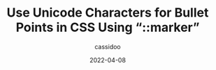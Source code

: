 ---
author: cassidoo
date: 2022-04-08
permalink: false
publisher: thepracticaldev
tags:
  - unicode
  - css
target_url: https://dev.to/cassidoo/use-unicode-characters-for-bullet-points-in-css-using-marker-3bnj
title: Use Unicode Characters for Bullet Points in CSS Using “::marker”
---